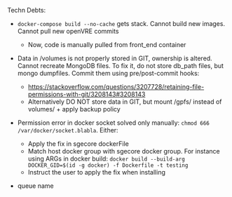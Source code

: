 Techn Debts:
- `docker-compose build --no-cache` gets stack. Cannot build new images. Cannot pull new openVRE commits
	- Now, code is manually pulled from front_end container

- Data in /volumes is not properly stored in GIT, ownership is altered. Cannot recreate MongoDB files. To fix it, do not store db_path files, but mongo dumpfiles. Commit them using pre/post-commit hooks:
	- https://stackoverflow.com/questions/3207728/retaining-file-permissions-with-git/3208143#3208143
	- Alternatively DO NOT store data in GIT, but mount /gpfs/ instead of volumes/ + apply backup policy

- Permission error in docker socket solved only manually: `chmod 666 /var/docker/socket.blabla`. Either:
	- Apply the fix in sgecore dockerFile
	- Match host docker group with sgecore docker group. For instance using ARGs in docker build: `docker build --build-arg DOCKER_GID=$(id -g docker) -f Dockerfile -t testing`
	- Instruct the user to apply the fix when installing

- queue name
 
